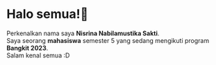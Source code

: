 # Halo semua!👋
Perkenalkan nama saya **Nisrina Nabilamustika Sakti**.\
Saya seorang **mahasiswa** semester 5 yang sedang mengikuti program **Bangkit 2023**.\
Salam kenal semua :D
<!--
**Rina057/Rina057** is a ✨ _special_ ✨ repository because its `README.md` (this file) appears on your GitHub profile.

Here are some ideas to get you started:

- 🔭 I’m currently working on ...
- 🌱 I’m currently learning ...
- 👯 I’m looking to collaborate on ...
- 🤔 I’m looking for help with ...
- 💬 Ask me about ...
- 📫 How to reach me: ...
- 😄 Pronouns: ...
- ⚡ Fun fact: ...
-->
